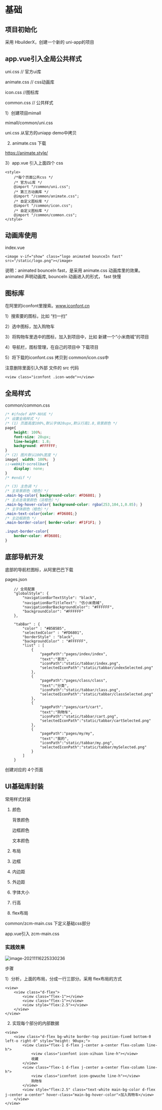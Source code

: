 # 基础

## 项目初始化

采用 HbuilderX，创建一个新的 uni-app的项目



## app.vue引入全局公共样式

uni.css // 官方ui库

animate.css // css动画库

icon.css  //图标库

common.css // 公共样式



1）创建项目mimall

mimall/common/uni.css

uni.css 从官方的uniapp demo中拷贝

2) animate.css 下载

https://animate.style/



3）app.vue 引入上面四个 css

```vue
<style>
	/*每个页面公共css */
	/* 官方ui库 */
	@import "/common/uni.css";
	/* 第三方动画库 */
	@import "/common/animate.css";
	/* 自定义图标库 */
	@import "/common/icon.css";
	/* 自定义图标库 */
	@import "/common/common.css";
</style>
```



## 动画库使用

index.vue

```vue
<image v-if="show" class="logo animated bounceIn fast" src="/static/logo.png"></image>
```

说明：animated bounceIn fast，是采用 animate.css 动画库里的效果。animated 声明动画库, bounceIn 动画进入的形式， fast 快慢



## 图标库

在阿里的iconfont里搜索。www.iconfont.cn

1）搜索要的图标，比如 “扫一扫”

2）选中图标，加入购物车

3）将购物车里选中的图标，加入到项目中，比如 新建一个“小米商城”的项目

4）导航栏，图标管理，在自己的项目中 下载项目

5）将下载的iconfont.css 拷贝到 common/icon.css中

注意删除里面引入外部 文件的 src 代码

```vue
<view class="iconfont .icon-wode"></view>
```



## 全局样式

common/common.css

```css
/* #ifndef APP-NVUE */
/* 设置全局样式 */
/* (1) 页面高度100%,默认字体28upx,默认行高1.8,背景颜色 */
page{
	height: 100%;
	font-size: 28upx;
	line-height: 1.8;
	background: #FFFFFF;
}
/* (2) 图片默认100%宽度 */
image{  width: 100%;  }
::-webkit-scrollbar{
	display: none;
}
/* #endif */

/* (3) 主色调 */
/* 主背景颜色（橙色）*/
.main-bg-color{ background-color: #FD6801; }
/* 主点击背景颜色（淡橙色）*/
.main-bg-hover-color{ background-color: rgba(253,104,1,0.85); }
/* 主字体颜色（橙色）*/
.main-text-color{color: #FD6801;}
/* 主边框颜色 */
.main-border-color{ border-color: #F1F1F1; }

.input-border-color{
	border-color: #FD6801;
}
```





## 底部导航开发

底部的导航栏图标，从阿里巴巴下载

pages.json

```vue
	// 全局配置
	"globalStyle": {
		"navigationBarTextStyle": "black",
		"navigationBarTitleText": "仿小米商城",
		"navigationBarBackgroundColor": "#FFFFFF",
		"backgroundColor": "#FFFFFF"
	},
	
	"tabBar" : {
	    "color" : "#B5B5B5",
	    "selectedColor" : "#FD6801",
	    "borderStyle" : "black",
	    "backgroundColor" : "#FFFFFF",
	    "list" : [
	        {
				"pagePath":"pages/index/index",
				"text":"首页",
				"iconPath":"static/tabbar/index.png",
				"selectedIconPath":"static/tabbar/indexSelected.png"
	        },
			{
				"pagePath":"pages/class/class",
				"text":"分类",
				"iconPath":"static/tabbar/class.png",
				"selectedIconPath":"static/tabbar/classSelected.png"
			},
			{
				"pagePath":"pages/cart/cart",
				"text":"购物车",
				"iconPath":"static/tabbar/cart.png",
				"selectedIconPath":"static/tabbar/cartSelected.png"
			},
			{
				"pagePath":"pages/my/my",
				"text":"我的",
				"iconPath":"static/tabbar/my.png",
				"selectedIconPath":"static/tabbar/mySelected.png"
			}
	    ]
	}
```

创建对应的 4个页面



## UI基础库封装

常用样式封装

1. 颜色

   背景颜色

   边框颜色

   文本颜色

2. 布局

3. 边框

4. 内边距

5. 外边距

6. 字体大小

7. 行高

8. flex布局

common/zcm-main.css 下定义基础css部分

app.vue引入 zcm-main.css



### 实践效果

![image-20211116225330236](images/image-20211116225330236.png)

步骤

1）分析，上面的布局，分成一行三部分。采用 flex布局的方式

```vue
<view>
	<view class="d-flex">
    	<view class="flex-1"></view>
        <view class="flex-1"></view>
        <view style="flex:2.5"></view>
    </view>
</view>
```

2) 实现每个部分的内部数据

```vue
<view>
	<view class="d-flex bg-white border-top position-fixed bottom-0 left-o right-0" style="height: 90upx;">
    	<view class="flex-1 d-flex j-center a-center flex-column line-h">
    		<view class="iconfont icon-xihuan line-h"></view>
            收藏
    	</view>
        <view class="flex-1 d-flex j-center a-center flex-column line-h">
        	<view class="iconfont icon-gowuche line-h"></view>
            购物车
        </view>
        <view style="flex:2.5" class="text-white main-bg-color d-flex j-center a-center" hover-class="main-bg-hover-color">加入购物车</view>
    </view>
</view>
```

